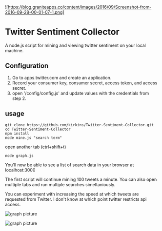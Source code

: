 ![https://blog.graniteapps.co/content/images/2016/09/Screenshot-from-2016-09-28-00-01-07-1.png]

# Twitter Sentiment Collector

A node.js script for mining and viewing twitter sentiment on your local machine. 

## Configuration
1. Go to apps.twitter.com and create an application.
2. Record your consumer key, consumer secret, access token, and access secret.
3. open '/config/config.js' and update values with the credentials from step 2.

## usage
    git clone https://github.com/kirkins/Twiiter-Sentiment-Collector.git
    cd Twitter-Sentiment-Collector
    npm install
    node mine.js "search term"
    
open another tab (ctrl+shift+t)
    
    node graph.js

You'll now be able to see a list of search data in your browser at localhost:3000

The first script will continue mining 100 tweets a minute. You can also open multiple tabs and run multiple searches simeltaniously. 

You can experiment with increasing the speed at which tweets are requested from Twitter. I don't know at which point twitter restricts api access.

![graph picture](http://imgur.com/a/uTxur)

![graph picture](http://imgur.com/a/9RxLU)
